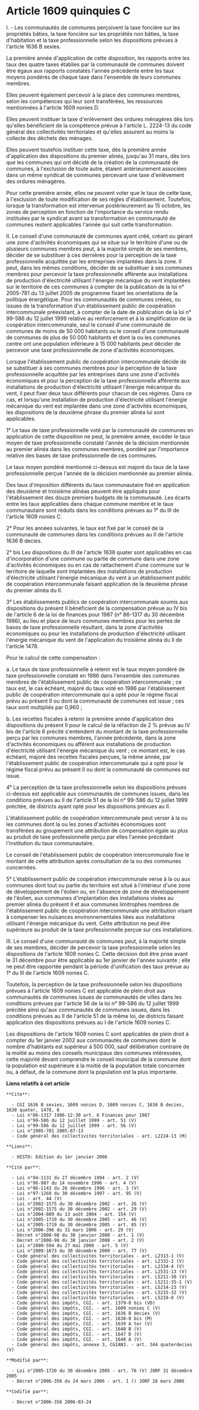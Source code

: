 # Article 1609 quinquies C

I. - Les communautés de communes perçoivent la taxe foncière sur les propriétés bâties, la taxe foncière sur les propriétés
non bâties, la taxe d'habitation et la taxe professionnelle selon les dispositions prévues à l'article 1636 B sexies.

La première année d'application de cette disposition, les rapports entre les taux des quatre taxes établies par la communauté
de communes doivent être égaux aux rapports constatés l'année précédente entre les taux moyens pondérés de chaque taxe dans
l'ensemble de leurs communes membres.

Elles peuvent également percevoir à la place des communes membres, selon les compétences qui leur sont transférées, les
ressources mentionnées à l'article 1609 nonies D.

Elles peuvent instituer la taxe d'enlèvement des ordures ménagères dès lors qu'elles bénéficient de la compétence prévue à
l'article L. 2224-13 du code général des collectivités territoriales et qu'elles assurent au moins la collecte des déchets
des ménages.

Elles peuvent toutefois instituer cette taxe, dès la première année d'application des dispositions du premier alinéa,
jusqu'au 31 mars, dès lors que les communes qui ont décidé de la création de la communauté de communes, à l'exclusion de
toute autre, étaient antérieurement associées dans un même syndicat de communes percevant une taxe d'enlèvement des ordures
ménagères.

Pour cette première année, elles ne peuvent voter que le taux de cette taxe, à l'exclusion de toute modification de ses
règles d'établissement. Toutefois, lorsque la transformation est intervenue postérieurement au 15 octobre, les zones de
perception en fonction de l'importance du service rendu instituées par le syndicat avant sa transformation en communauté de
communes restent applicables l'année qui suit cette transformation.

II. Le conseil d'une communauté de communes ayant créé, créant ou gérant une zone d'activités économiques qui se situe sur le
territoire d'une ou de plusieurs communes membres peut, à la majorité simple de ses membres, décider de se substituer à ces
dernières pour la perception de la taxe professionnelle acquittée par les entreprises implantées dans la zone. Il peut, dans
les mêmes conditions, décider de se substituer à ses communes membres pour percevoir la taxe professionnelle afférente aux
installations de production d'électricité utilisant l'énergie mécanique du vent implantées sur le territoire de ces communes
à compter de la publication de la loi n° 2005-781 du 13 juillet 2005 de programme fixant les orientations de la politique
énergétique. Pour les communautés de communes créées, ou issues de la transformation d'un établissement public de coopération
intercommunale préexistant, à compter de la date de publication de la loi n° 99-586 du 12 juillet 1999 relative au
renforcement et à la simplification de la coopération intercommunale, seul le conseil d'une communauté de communes de moins
de 50 000 habitants ou le conseil d'une communauté de communes de plus de 50 000 habitants et dont la ou les communes centre
ont une population inférieure à 15 000 habitants peut décider de percevoir une taxe professionnelle de zone d'activités
économiques.

Lorsque l'établissement public de coopération intercommunale décide de se substituer à ses communes membres pour la
perception de la taxe professionnelle acquittée par les entreprises dans une zone d'activités économiques et pour la
perception de la taxe professionnelle afférente aux installations de production d'électricité utilisant l'énergie mécanique
du vent, il peut fixer deux taux différents pour chacun de ces régimes. Dans ce cas, et lorsqu'une installation de production
d'électricité utilisant l'énergie mécanique du vent est implantée dans une zone d'activités économiques, les dispositions de
la deuxième phrase du premier alinéa lui sont applicables.

1° Le taux de taxe professionnelle voté par la communauté de communes en application de cette disposition ne peut, la
première année, excéder le taux moyen de taxe professionnelle constaté l'année de la décision mentionnée au premier alinéa
dans les communes membres, pondéré par l'importance relative des bases de taxe professionnelle de ces communes.

Le taux moyen pondéré mentionné ci-dessus est majoré du taux de la taxe professionnelle perçue l'année de la décision
mentionnée au premier alinéa.

Des taux d'imposition différents du taux communautaire fixé en application des deuxième et troisième alinéas peuvent être
appliqués pour l'établissement des douze premiers budgets de la communauté. Les écarts entre les taux applicables dans chaque
commune membre et le taux communautaire sont réduits dans les conditions prévues au 1° du III de l'article 1609 nonies C.

2° Pour les années suivantes, le taux est fixé par le conseil de la communauté de communes dans les conditions prévues au II
de l'article 1636 B decies.

2° bis Les dispositions du III de l'article 1638 quater sont applicables en cas d'incorporation d'une commune ou partie de
commune dans une zone d'activités économiques ou en cas de rattachement d'une commune sur le territoire de laquelle sont
implantées des installations de production d'électricité utilisant l'énergie mécanique du vent à un établissement public de
coopération intercommunale faisant application de la deuxième phrase du premier alinéa du II.

3° Les établissements publics de coopération intercommunale soumis aux dispositions du présent II bénéficient de la
compensation prévue au IV bis de l'article 6 de la loi de finances pour 1987 (n° 86-1317 du 30 décembre 1986), au lieu et
place de leurs communes membres pour les pertes de bases de taxe professionnelle résultant, dans la zone d'activités
économiques ou pour les installations de production d'électricité utilisant l'énergie mécanique du vent de l'application du
troisième alinéa du II de l'article 1478.

Pour le calcul de cette compensation :

a. Le taux de taxe professionnelle à retenir est le taux moyen pondéré de taxe professionnelle constaté en 1986 dans
l'ensemble des communes membres de l'établissement public de coopération intercommunale ; ce taux est, le cas échéant, majoré
du taux voté en 1986 par l'établissement public de coopération intercommunale qui a opté pour le régime fiscal prévu au
présent II ou dont la communauté de communes est issue ; ces taux sont multipliés par 0,960 ;

b. Les recettes fiscales à retenir la première année d'application des dispositions du présent II pour le calcul de la
réfaction de 2 % prévue au IV bis de l'article 6 précité s'entendent du montant de la taxe professionnelle perçu par les
communes membres, l'année précédente, dans la zone d'activités économiques ou afférent aux installations de production
d'électricité utilisant l'énergie mécanique du vent ; ce montant est, le cas échéant, majoré des recettes fiscales perçues,
la même année, par l'établissement public de coopération intercommunale qui a opté pour le régime fiscal prévu au présent II
ou dont la communauté de communes est issue.

4°  La perception de la taxe professionnelle selon les dispositions prévues ci-dessus est applicable aux communautés de
communes issues, dans les conditions prévues au II de l'article 51 de la loi n° 99-586 du 12 juillet 1999 précitée, de
districts ayant opté pour les dispositions prévues au II.

L'établissement public de coopération intercommunale peut verser à la ou les communes dont la ou les zones d'activités
économiques sont transférées au groupement une attribution de compensation égale au plus au produit de taxe professionnelle
perçu par elles l'année précédant l'institution du taux communautaire.

Le conseil de l'établissement public de coopération intercommunale fixe le montant de cette attribution après consultation de
la ou des communes concernées.

5° L'établissement public de coopération intercommunale verse à la ou aux communes dont tout ou partie du territoire est
situé à l'intérieur d'une zone de développement de l'éolien ou, en l'absence de zone de développement de l'éolien, aux
communes d'implantation des installations visées au premier alinéa du présent II et aux communes limitrophes membres de
l'établissement public de coopération intercommunale une attribution visant à compenser les nuisances environnementales liées
aux installations utilisant l'énergie mécanique du vent. Cette attribution ne peut être supérieure au produit de la taxe
professionnelle perçue sur ces installations.

III. Le conseil d'une communauté de communes peut, à la majorité simple de ses membres, décider de percevoir la taxe
professionnelle selon les dispositions de l'article 1609 nonies C. Cette décision doit être prise avant le 31 décembre pour
être applicable au 1er janvier de l'année suivante ; elle ne peut être rapportée pendant la période d'unification des taux
prévue au 1° du III de l'article 1609 nonies C.

Toutefois, la perception de la taxe professionnelle selon les dispositions prévues à l'article 1609 nonies C est applicable
de plein droit aux communautés de communes issues de communautés de villes dans les conditions prévues par l'article 56 de la
loi n° 99-586 du 12 juillet 1999 précitée ainsi qu'aux communautés de communes issues, dans les conditions prévues au II de
l'article 51 de la même loi, de districts faisant application des dispositions prévues au I de l'article 1609 nonies C.

Les dispositions de l'article 1609 nonies C sont applicables de plein droit à compter du 1er janvier 2002 aux communautés de
communes dont le nombre d'habitants est supérieur à 500 000, sauf délibération contraire de la moitié au moins des conseils
municipaux des communes intéressées, cette majorité devant comprendre le conseil municipal de la commune dont la population
est supérieure à la moitié de la population totale concernée ou, à défaut, de la commune dont la population est la plus
importante.

**Liens relatifs à cet article**

	**Cite**:

	  - CGI 1636 B sexies, 1609 nonies D, 1609 nonies C, 1636 B decies, 1638 quater, 1478, 6
	  - Loi n°86-1317 1986-12-30 art. 6 Finances pour 1987
	  - Loi n°99-586 du 12 juillet 1999 - art. 51 (V)
	  - Loi n°99-586 du 12 juillet 1999 - art. 56 (V)
	  - Loi n°2005-781 2005-07-13
	  - Code général des collectivités territoriales - art. L2224-13 (M)

	**Liens**:

	  - HISTO: Edition du 1er janvier 2006

	**Cité par**:

	  - Loi n°94-1131 du 27 décembre 1994 - art. 2 (V)
	  - Loi n°96-987 du 14 novembre 1996 - art. 4 (V)
	  - Loi n°96-1143 du 26 décembre 1996 - art. 3 (V)
	  - Loi n°97-1269 du 30 décembre 1997 - art. 95 (V)
	  - Loi - art. 44 (V)
	  - Loi n°2002-1575 du 30 décembre 2002 - art. 26 (V)
	  - Loi n°2002-1575 du 30 décembre 2002 - art. 29 (V)
	  - Loi n°2004-809 du 13 août 2004 - art. 154 (V)
	  - Loi n°2005-1719 du 30 décembre 2005 - art. 46 (V)
	  - Loi n°2005-1719 du 30 décembre 2005 - art. 85 (V)
	  - Loi n°2006-396 du 31 mars 2006 - art. 29 (V)
	  - Décret n°2008-98 du 30 janvier 2008 - art. 1 (V)
	  - Décret n°2008-98 du 30 janvier 2008 - art. 2 (V)
	  - Loi n°2009-594 du 27 mai 2009 - art. 5 (V)
	  - Loi n°2009-1673 du 30 décembre 2009 - art. 77 (V)
	  - Code général des collectivités territoriales - art. L2313-1 (V)
	  - Code général des collectivités territoriales - art. L2332-2 (V)
	  - Code général des collectivités territoriales - art. L2334-4 (V)
	  - Code général des collectivités territoriales - art. L2531-13 (V)
	  - Code général des collectivités territoriales - art. L5211-30 (V)
	  - Code général des collectivités territoriales - art. L5211-35-1 (V)
	  - Code général des collectivités territoriales - art. L5214-23 (V)
	  - Code général des collectivités territoriales - art. L5215-32 (V)
	  - Code général des collectivités territoriales - art. L5219-8 (V)
	  - Code général des impôts, CGI. - art. 1379-0 bis (VD)
	  - Code général des impôts, CGI. - art. 1609 nonies C (V)
	  - Code général des impôts, CGI. - art. 1636 B decies (V)
	  - Code général des impôts, CGI. - art. 1638-0 bis (M)
	  - Code général des impôts, CGI. - art. 1639 A ter (V)
	  - Code général des impôts, CGI. - art. 1640 B (V)
	  - Code général des impôts, CGI. - art. 1647 D (V)
	  - Code général des impôts, CGI. - art. 1648 A (V)
	  - Code général des impôts, annexe 3, CGIAN3. - art. 344 quaterdecies (V)

	**Modifié par**:

	  - Loi n°2005-1720 du 30 décembre 2005 - art. 76 (V) JORF 31 décembre 2005
	  - Décret n°2006-356 du 24 mars 2006 - art. 1 () JORF 26 mars 2006

	**Codifié par**:

	  - Décret n°2006-356 2006-03-24
